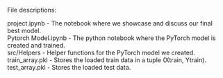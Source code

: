 File descriptions:

project.ipynb - The notebook where we showcase and discuss our final best model.  
Pytorch Model.ipynb - The python notebook where the PyTorch model is created and trained.  
src/Helpers - Helper functions for the PyTorch model we created.  
train_array.pkl - Stores the loaded train data in a tuple (Xtrain, Ytrain).  
test_array.pkl - Stores the loaded test data.  
